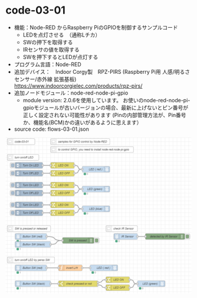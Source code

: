 # code-03-01
- 機能：Node-RED からRaspberry PiのGPIOを制御するサンプルコード
  - LEDを点灯させる　（通称Lチカ）
  - SWの押下を取得する
  - IRセンサの値を取得する
  - SWを押下するとLEDが点灯する
- プログラム言語：Node-RED
- 追加デバイス：　Indoor Corgy製　RPZ-PIRS (Raspberry Pi用 人感/明るさセンサー/赤外線 拡張基板)　https://www.indoorcorgielec.com/products/rpz-pirs/
- 追加ノードモジュール：node-red-node-pi-gpio
  - module version: 2.0.6を使用しています。
    お使いのnode-red-node-pi-gpioモジュールが古いバージョンの場合、最新に上げないとピン番号が正しく設定されない可能性があります
    (Pinの内部管理方法が、Pin番号か、機能名(BCM)かの違いがあるように思えます）
- source code: flows-03-01.json

![image](https://github.com/foobarbazfred/ProgrammingExamples/blob/main/code-03-01/code-03-01.png)
